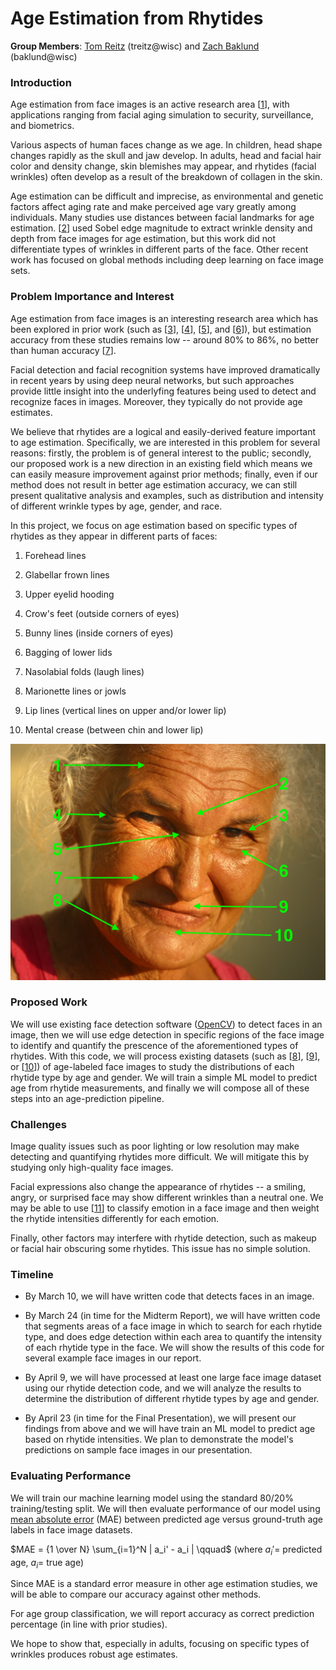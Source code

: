 # Age Estimation from Rhytides

**Group Members**: [Tom Reitz](https://github.com/tomreitz) (treitz@wisc) and [Zach Baklund](https://github.com/zbaklund) (baklund@wisc)

### Introduction

Age estimation from face images is an active research area [[1](https://jivp-eurasipjournals.springeropen.com/articles/10.1186/s13640-018-0278-6)], with applications ranging from facial aging simulation to security, surveillance, and biometrics.

Various aspects of human faces change as we age. In children, head shape changes rapidly as the skull and jaw develop. In adults, head and facial hair color and density change, skin blemishes may appear, and rhytides (facial wrinkles) often develop as a result of the breakdown of collagen in the skin.

Age estimation can be difficult and imprecise, as environmental and genetic factors affect aging rate and make perceived age vary greatly among individuals. Many studies use distances between facial landmarks for age estimation. [[2](https://www.researchgate.net/publication/228404297_Classification_of_Age_Groups_Based_on_Facial_Features)] used Sobel edge magnitude to extract wrinkle density and depth from face images for age estimation, but this work did not differentiate types of wrinkles in different parts of the face. Other recent work has focused on global methods including deep learning on face image sets.

### Problem Importance and Interest

Age estimation from face images is an interesting research area which has been explored in prior work (such as [[3](https://www.researchgate.net/publication/228404297_Classification_of_Age_Groups_Based_on_Facial_Features)], [[4](https://www.sciencedirect.com/science/article/abs/pii/S0165168410000757)], [[5](https://ieeexplore.ieee.org/document/4717926)], and [[6](https://ieeexplore.ieee.org/document/7173035)]), but estimation accuracy from these studies remains low -- around 80% to 86%, no better than human accuracy [[7](https://onlinelibrary.wiley.com/doi/abs/10.1002/acp.1442)].

Facial detection and facial recognition systems have improved dramatically in recent years by using deep neural networks, but such approaches provide little insight into the underlyfing features being used to detect and recognize faces in images. Moreover, they typically do not provide age estimates.

We believe that rhytides are a logical and easily-derived feature important to age estimation. Specifically, we are interested in this problem for several reasons: firstly, the problem is of general interest to the public; secondly, our proposed work is a new direction in an existing field which means we can easily measure improvement against prior methods; finally, even if our method does not result in better age estimation accuracy, we can still present qualitative analysis and examples, such as distribution and intensity of different wrinkle types by age, gender, and race.

In this project, we focus on age estimation based on specific types of rhytides as they appear in different parts of faces:

1. Forehead lines

2. Glabellar frown lines

3. Upper eyelid hooding

4. Crow's feet (outside corners of eyes)

5. Bunny lines (inside corners of eyes)

6. Bagging of lower lids

7. Nasolabial folds (laugh lines)

8. Marionette lines or jowls

9. Lip lines (vertical lines on upper and/or lower lip)

10. Mental crease (between chin and lower lip)

![rhytide types](rhytides.jpg)

### Proposed Work

We will use existing face detection software ([OpenCV](https://opencv.org/)) to detect faces in an image, then we will use edge detection in specific regions of the face image to identify and quantify the prescence of the aforementioned types of rhytides. With this code, we will process existing datasets (such as [[8](https://susanqq.github.io/UTKFace/)], [[9](https://data.vision.ee.ethz.ch/cvl/rrothe/imdb-wiki/)], or [[10](https://www.cs.columbia.edu/CAVE/databases/facetracer/)]) of age-labeled face images to study the distributions of each rhytide type by age and gender. We will train a simple ML model to predict age from rhytide measurements, and finally we will compose all of these steps into an age-prediction pipeline.

### Challenges

Image quality issues such as poor lighting or low resolution may make detecting and quantifying rhytides more difficult. We will mitigate this by studying only high-quality face images.

Facial expressions also change the appearance of rhytides -- a smiling, angry, or surprised face may show different wrinkles than a neutral one. We may be able to use [[11](https://github.com/ebarsoum/FERPlus)] to classify emotion in a face image and then weight the rhytide intensities differently for each emotion.

Finally, other factors may interfere with rhytide detection, such as makeup or facial hair obscuring some rhytides. This issue has no simple solution.

### Timeline

* By March 10, we will have written code that detects faces in an image.

* By March 24 (in time for the Midterm Report), we will have written code that segments areas of a face image in which to search for each rhytide type, and does edge detection within each area to quantify the intensity of each rhytide type in the face. We will show the results of this code for several example face images in our report.

* By April 9, we will have processed at least one large face image dataset using our rhytide detection code, and we will analyze the results to determine the distribution of different rhytide types by age and gender.

* By April 23 (in time for the Final Presentation), we will present our findings from above and we will have train an ML model to predict age based on rhytide intensities. We plan to demonstrate the model's predictions on sample face images in our presentation.

### Evaluating Performance

We will train our machine learning model using the standard 80/20% training/testing split. We will then evaluate performance of our model using [mean absolute error](https://en.wikipedia.org/wiki/Mean_absolute_error) (MAE) between predicted age versus ground-truth age labels in face image datasets.

$MAE = {1 \over N} \sum_{i=1}^N | a_i' - a_i | \qquad$ (where $a_i'=$ predicted age, $a_i=$ true age)

Since MAE is a standard error measure in other age estimation studies, we will be able to compare our accuracy against other methods.

For age group classification, we will report accuracy as correct prediction percentage (in line with prior studies).

We hope to show that, especially in adults, focusing on specific types of wrinkles produces robust age estimates.


